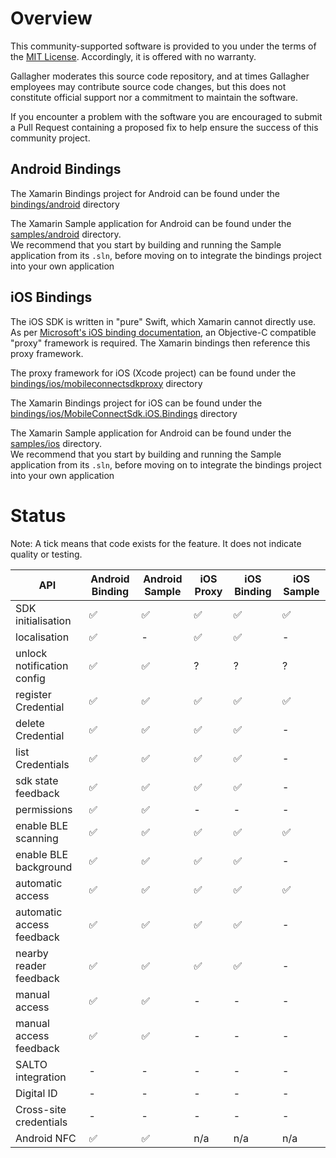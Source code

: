 # Overview

This community-supported software is provided to you under the terms of the [MIT License][license]. Accordingly, it is offered with no warranty.  

Gallagher moderates this source code repository, and at times Gallagher employees may contribute source code changes, but this does not constitute official support nor a commitment to maintain the software. 

If you encounter a problem with the software you are encouraged to submit a Pull Request containing a proposed fix to help ensure the success of this community project.


## Android Bindings

The Xamarin Bindings project for Android can be found under the [bindings/android][bindingsandroid] directory

The Xamarin Sample application for Android can be found under the [samples/android][samplesandroid] directory.  
We recommend that you start by building and running the Sample application from its `.sln`, before moving on to integrate the bindings project into your own application

## iOS Bindings

The iOS SDK is written in "pure" Swift, which Xamarin cannot directly use.  
As per [Microsoft's iOS binding documentation][ms-ios-bindings], an Objective-C compatible "proxy" framework is required. The Xamarin bindings then reference this proxy framework.

The proxy framework for iOS (Xcode project) can be found under the [bindings/ios/mobileconnectsdkproxy][bindingsiosproxy] directory

The Xamarin Bindings project for iOS can be found under the [bindings/ios/MobileConnectSdk.iOS.Bindings][bindingsios] directory

The Xamarin Sample application for Android can be found under the [samples/ios][samplesios] directory.  
We recommend that you start by building and running the Sample application from its `.sln`, before moving on to integrate the bindings project into your own application

# Status

Note: A tick means that code exists for the feature. It does not indicate quality or testing.

| API                      | Android Binding | Android Sample | iOS Proxy | iOS Binding | iOS Sample |
| ------------------------ | --------------- | -------------- | --------- | ----------- | -----------|
| SDK initialisation       | ✅              | ✅             | ✅         | ✅          | ✅          |
| localisation             | ✅              | -              | ✅         | ✅          | -          |
| unlock notification config| ✅              | ✅            | ?          | ?          | ?          |
| register Credential      | ✅              | ✅             | ✅         | ✅          | ✅          |
| delete Credential        | ✅              | ✅             | ✅         | ✅          | -          |
| list Credentials         | ✅              | ✅             | ✅         | ✅          | -          |
| sdk state feedback       | ✅              | ✅             | ✅         | ✅          | -          |
| permissions              | ✅              | ✅             | -          | -          | -          |
| enable BLE scanning      | ✅              | ✅             | ✅         | ✅          | ✅         |
| enable BLE background    | ✅              | ✅             | ✅         | ✅          | -          |
| automatic access         | ✅              | ✅             | ✅         | ✅          | ✅         |
| automatic access feedback| ✅              | ✅             | ✅         | ✅          | -          |
| nearby reader feedback   | ✅              | ✅             | ✅         | ✅          | -          |
| manual access            | ✅              | ✅             | -          | -          | -          |
| manual access feedback   | ✅              | ✅             | -          | -          | -          |
| SALTO integration        | -               | -              | -          | -          | -         |
| Digital ID               | -               | -             | -          | -          | -          |
| Cross-site credentials   | -               | -             | -          | -          | -          |
| Android NFC              | ✅              | ✅             | n/a         | n/a       | n/a        |


[license]: LICENSE
[bindingsandroid]: bindings/android
[samplesandroid]: samples/android
[ms-ios-bindings]: https://docs.microsoft.com/en-us/xamarin/ios/platform/binding-swift/walkthrough
[bindingsiosproxy]: bindings/ios/mobileconnectsdkproxy
[bindingsios]: bindings/ios/MobileConnectSdk.iOS.Bindings
[samplesios]: samples/ios
